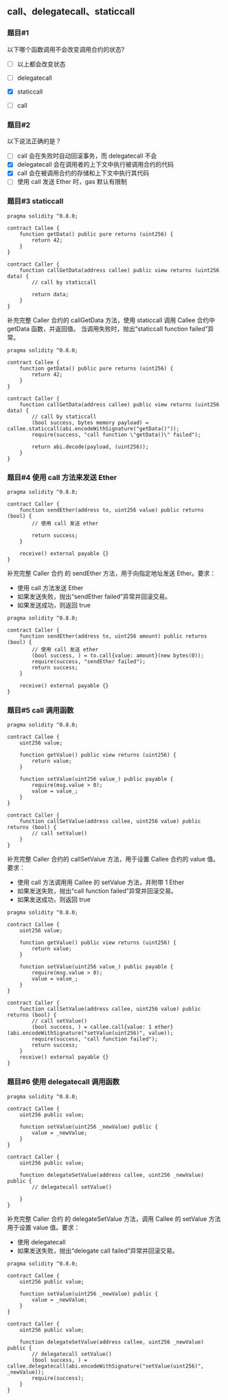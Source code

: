 ## call、delegatecall、staticcall

### 题目#1
以下哪个函数调用不会改变调用合约的状态?

- [ ] 以上都会改变状态
- [ ] delegatecall
- [x] staticcall  
- [ ] call


### 题目#2
以下说法正确的是？

- [ ] call 会在失败时自动回滚事务，而 delegatecall 不会
- [x] delegatecall 会在调用者的上下文中执行被调用合约的代码
- [x] call 会在被调用合约的存储和上下文中执行其代码
- [ ] 使用 call 发送 Ether 时，gas 默认有限制

### 题目#3 staticcall

```
pragma solidity ^0.8.0;

contract Callee {
    function getData() public pure returns (uint256) {
        return 42;
    }
}

contract Caller {
    function callGetData(address callee) public view returns (uint256 data) {
        // call by staticcall

        return data;
    }
}
```
补充完整 Caller 合约的 callGetData 方法，使用 staticcall 调用 Callee 合约中 getData 函数，并返回值。
当调用失败时，抛出“staticcall function failed”异常。

```solidity
pragma solidity ^0.8.0;

contract Callee {
    function getData() public pure returns (uint256) {
        return 42;
    }
}

contract Caller {
    function callGetData(address callee) public view returns (uint256 data) {
        // call by staticcall
        (bool success, bytes memory payload) = callee.staticcall(abi.encodeWithSignature("getData()"));
        require(success, "call function \"getData()\" failed");

        return abi.decode(payload, (uint256));
    }
}
```

### 题目#4 使用 call 方法来发送 Ether

```
pragma solidity ^0.8.0;

contract Caller {
    function sendEther(address to, uint256 value) public returns (bool) {
        // 使用 call 发送 ether

        return success;
    }

    receive() external payable {}
}
```
补充完整 Caller 合约 的 sendEther 方法，用于向指定地址发送 Ether。要求：

- 使用 call 方法发送 Ether
- 如果发送失败，抛出“sendEther failed”异常并回滚交易。
- 如果发送成功，则返回 true

```solidity
pragma solidity ^0.8.0;

contract Caller {
    function sendEther(address to, uint256 amount) public returns (bool) {
        // 使用 call 发送 ether
        (bool success, ) = to.call{value: amount}(new bytes(0));
        require(success, "sendEther failed");
        return success;
    }

    receive() external payable {}
}
```

### 题目#5 call 调用函数

```
pragma solidity ^0.8.0;

contract Callee {
    uint256 value;

    function getValue() public view returns (uint256) {
        return value;
    }

    function setValue(uint256 value_) public payable {
        require(msg.value > 0);
        value = value_;
    }
}

contract Caller {
    function callSetValue(address callee, uint256 value) public returns (bool) {
        // call setValue()
    }
}
```
补充完整 Caller 合约的 callSetValue 方法，用于设置 Callee 合约的 value 值。要求：

- 使用 call 方法调用用 Callee 的 setValue 方法，并附带 1 Ether
- 如果发送失败，抛出“call function failed”异常并回滚交易。
- 如果发送成功，则返回 true

```solidity
pragma solidity ^0.8.0;

contract Callee {
    uint256 value;

    function getValue() public view returns (uint256) {
        return value;
    }

    function setValue(uint256 value_) public payable {
        require(msg.value > 0);
        value = value_;
    }
}

contract Caller {
    function callSetValue(address callee, uint256 value) public returns (bool) {
        // call setValue()
        (bool success, ) = callee.call{value: 1 ether}(abi.encodeWithSignature("setValue(uint256)", value));
        require(success, "call function failed");
        return success;
    }
    receive() external payable {}
}
```

### 题目#6 使用 delegatecall 调用函数

```
pragma solidity ^0.8.0;

contract Callee {
    uint256 public value;

    function setValue(uint256 _newValue) public {
        value = _newValue;
    }
}

contract Caller {
    uint256 public value;

    function delegateSetValue(address callee, uint256 _newValue) public {
        // delegatecall setValue()

    }
}
```
补充完整 Caller 合约 的 delegateSetValue 方法，调用 Callee 的 setValue 方法用于设置 value 值。要求：

- 使用 delegatecall
- 如果发送失败，抛出“delegate call failed”异常并回滚交易。

```solidity
pragma solidity ^0.8.0;

contract Callee {
    uint256 public value;

    function setValue(uint256 _newValue) public {
        value = _newValue;
    }
}

contract Caller {
    uint256 public value;

    function delegateSetValue(address callee, uint256 _newValue) public {
        // delegatecall setValue()
        (bool success, ) = callee.delegatecall(abi.encodeWithSignature("setValue(uint256)", _newValue));
        require(success);
    }
}
```

